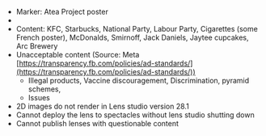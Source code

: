 - Marker: Atea Project poster
-
- Content: KFC, Starbucks, National Party, Labour Party, Cigarettes (some French poster), McDonalds, Smirnoff, Jack Daniels, Jaytee cupcakes, Arc Brewery
- Unacceptable content (Source: Meta [https://transparency.fb.com/policies/ad-standards/](https://transparency.fb.com/policies/ad-standards/))
	- Illegal products, Vaccine discouragement, Discrimination, pyramid schemes,
	- Issues
- 2D images do not render in Lens studio version 28.1
- Cannot deploy the lens to spectacles without lens studio shutting down
- Cannot publish lenses with questionable content